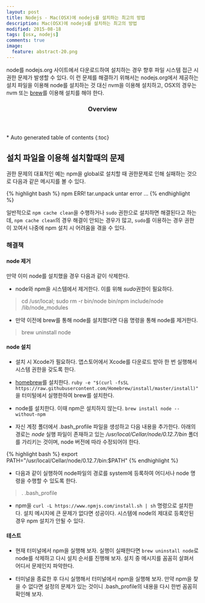 ```yaml
---
layout: post
title: Nodejs - Mac(OSX)에 nodejs를 설치하는 최고의 방법
description: Mac(OSX)에 nodejs를 설치하는 최고의 방법
modified: 2015-08-18
tags: [osx, nodejs]
comments: true
image:
  feature: abstract-20.png
---
```


node를 nodejs.org 사이트에서 다운로드하여 설치하는 경우 향후 파일 시스템 접근 시 권한 문제가 발생할 수 있다. 이 런 문제를 해결하기 위해서는 nodejs.org에서 제공하는 설치 파일을 이용해 node를 설치하는 것 대신 nvm을 이용해 설치하고, OSX의 경우는 nvm 또는 [brew](http://brew.sh/)를 이용해 설치를 해야 한다.

<section id="table-of-contents" class="toc">
  <header>
    <h3>Overview</h3>
  </header>
<div id="drawer" markdown="1">
*  Auto generated table of contents
{:toc}
</div>
</section><!-- /#table-of-contents -->

## 설치 파일을 이용해 설치할때의 문제

권한 문제의 대표적인 예는 npm을 global로 설치할 때 권한문제로 인해 실패하는 것으로 다음과 같은 메시지를 볼 수 있다.

{% highlight bash %}
npm ERR! tar.unpack untar error ...
{% endhighlight %}

일반적으로 `npm cache clean`을 수행하거나 `sudo` 권한으로 설치하면 해결된다고 하는데, `npm cache clean`의 경우 해결이 안되는 경우가 많고, `sudo`를 이용하는 경우 권한이 꼬여서 나중에 npm 설치 시 어려움을 겪을 수 있다. 

### 해결책

#### node 제거 

만약 이미 node를 설치했을 경우 다음과 같이 삭제한다. 

- node와 npm을 시스템에서 제거한다. 이를 위해 *sudo*권한이 필요하다. 

> cd /usr/local; sudo rm -r bin/node bin/npm include/node /lib/node_modules

- 만약 이전에 brew를 통해 node를 설치했다면 다음 명령을 통해 node를 제거한다. 

> brew uninstall node

#### node 설치 

- 설치 시 Xcode가 필요하다. 앱스토어에서 Xcode를 다운로드 받아 한 번 실행해서 시스템 권한을 갖도록 한다. 

- [homebrew](http://brew.sh/)를 설치한다. `ruby -e "$(curl -fsSL https://raw.githubusercontent.com/Homebrew/install/master/install)"`을 터미털에서 실행한하여 brew를 설치한다. 

- node를 설치한다. 이때 npm은 설치하지 않는다. `brew install node --without-npm`

- 자신 계정 폴더에서 .bash_profile 파일을 생성하고 다음 내용을 추가한다.
아래의 경로는 *node* 실행 파일이 존재하고 있는 */usr/local/Cellar/node/0.12.7/bin* 폴더를 가리키는 것이며, node 버전에 따라 수정되어야 한다.

{% highlight bash %}
export PATH="/usr/local/Cellar/node/0.12.7/bin:$PATH"
{% endhighlight %}

- 다음과 같이 실행하여 node파일의 경로를 system에 등록하여 어디서나 node 명령을 수행할 수 있도록 한다.

>. .bash_profile 

- npm을 `curl -L https://www.npmjs.com/install.sh | sh` 명령으로 설치한다. 설치 메시지에 큰 문제가 없다면 성공이다. 시스템에 node의 제대로 등록안된 경우 npm 설치가 안될 수 있다.  

#### 테스트

- 현재 터미널에서 npm을 실행해 보자. 실행이 실패한다면 `brew uninstall node`로 node를 삭제하고 다시 설치 순서를 진행해 보자. 설치 중 메시지를 꼼꼼히 살펴서 어디서 문제인지 파악한다. 

- 터미널을 종료한 후 다시 실행해서 터미널에서 npm을 실행해 보자. 만약 npm을 찾을 수 없다면 설정의 문제가 있는 것이니 .bash_profile의 내용을 다시 한번 꼼꼼히 확인해 보자. 
